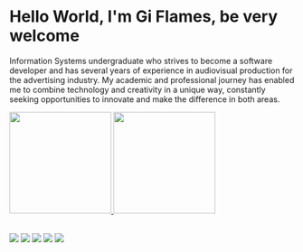 # Hello World, I'm Gi Flames, be very welcome 
<p>Information Systems undergraduate who strives to become a software developer and has several years of experience in audiovisual production for the advertising industry.
  My academic and professional journey has enabled me to combine technology and creativity in a unique way, constantly seeking opportunities to innovate and make the difference in both areas.</p>
  
  <table>
  <a href="https://github.com/giflames">
     <img height="180em" src="https://github-readme-stats.vercel.app/api?username=giflames&show_icons=true&theme=tokyonight&include_all_commits=true&count_private=true"/> 
    <img height="180em" src="https://github-readme-stats.vercel.app/api/top-langs/?username=giflames&layout=compact&langs_count=6&theme=tokyonight"/> <br>
    
  </table> 
    
  <div>
  <a href="https://www.instagram.com/giflames/" target="_blank"><img src="https://img.shields.io/badge/-Instagram-%23333?style=for-the-badge&logo=instagram&logoColor=white" target="_blank" target="_blank"></a>
  <a href="https://www.tiktok.com/@giflames" target="_blank"><img src="https://img.shields.io/badge/-TikTok-%23333?style=for-the-badge&logo=tiktok&logoColor=white" target="_blank" target="_blank"></a>
  <a href="https://www.giflames.com" target="_blank"><img src="https://img.shields.io/badge/-Website-%23333?style=for-the-badge&logo=googlechrome&logoColor=white" target="_blank" target="_blank"></a>
  <a href = "mailto: giovanashammass@gmail.com"><img src="https://img.shields.io/badge/-Gmail-%23333?style=for-the-badge&logo=gmail&logoColor=white" target="_blank"></a>
  <a href="https://www.linkedin.com/in/giovana-shammass-2a4483139/" target="_blank"><img src="https://img.shields.io/badge/-LinkedIn-%23333?style=for-the-badge&logo=linkedin&logoColor=white" target="_blank" target="_blank"></a>
  </div>
 
